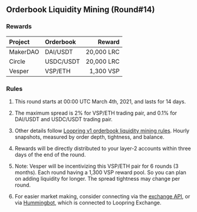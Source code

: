 ## Orderbook Liquidity Mining (Round#14)


### Rewards

| **Project** | **Orderbook** | **Reward** |
| :--- | :--- | ---: |
MakerDAO | DAI/USDT | 20,000 LRC|
Circle | USDC/USDT | 20,000 LRC|
Vesper | VSP/ETH | 1,300 VSP|

### Rules

1) This round starts at 00:00 UTC March 4th, 2021, and lasts for 14 days.

2) The maximum spread is 2% for VSP/ETH trading pair, and 0.1% for DAI/USDT and USDC/USDT trading pair.

3) Other details follow [Loopring v1 orderbook liquidity mining rules](https://medium.com/loopring-protocol/loopring-exchange-liquidity-mining-competition-748917b277e6). Hourly snapshots, measured by order depth, tightness, and balance.

4) Rewards will be directly distributed to your layer-2 accounts within three days of the end of the round.

5) Note: Vesper will be incentivizing this VSP/ETH pair for 6 rounds (3 months). Each round having a 1,300 VSP reward pool. So you can plan on adding liquidity for longer. The spread tightness may change per round.

6) For easier market making, consider connecting via the [exchange API](https://docs3.loopring.io/en/), or via [Hummingbot](https://docs.hummingbot.io/exchange-connectors/loopring/), which is connected to Loopring Exchange.

